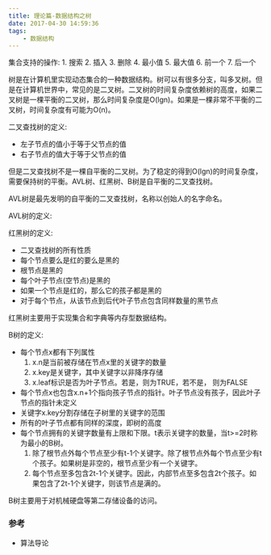 ```yaml
---
title: 理论篇-数据结构之树
date: 2017-04-30 14:59:36
tags:
    - 数据结构
---
```

集合支持的操作: 1. 搜索 2. 插入 3. 删除 4. 最小值 5. 最大值 6. 前一个 7. 后一个

树是在计算机里实现动态集合的一种数据结构。树可以有很多分支，叫多叉树。但是在计算机世界中，常见的是二叉树。二叉树的时间复杂度依赖树的高度，如果二叉树是一棵平衡的二叉树，那么时间复杂度是O(lgn)。如果是一棵非常不平衡的二叉树，时间复杂度有可能为O(n)。

二叉查找树的定义:

* 左子节点的值小于等于父节点的值
* 右子节点的值大于等于父节点的值

但是二叉查找树不是一棵自平衡的二叉树。为了稳定的得到O(lgn)的时间复杂度，需要保持树的平衡。AVL树、红黑树、B树是自平衡的二叉查找树。

AVL树是最先发明的自平衡的二叉查找树，名称以创始人的名字命名。

AVL树的定义:


红黑树的定义:

* 二叉查找树的所有性质
* 每个节点要么是红的要么是黑的
* 根节点是黑的
* 每个叶子节点(空节点)是黑的
* 如果一个节点是红的，那么它的孩子都是黑的
* 对于每个节点，从该节点到后代叶子节点包含同样数量的黑节点

红黑树主要用于实现集合和字典等内存型数据结构。

B树的定义:

* 每个节点x都有下列属性
    1. x.n是当前被存储在节点x里的关键字的数量
    2. x.key是关键字，其中关键字以非降序存储
    3. x.leaf标识是否为叶子节点。若是，则为TRUE，若不是， 则为FALSE
* 每个节点x也包含x.n+1个指向孩子节点的指针。叶子节点没有孩子，因此叶子节点的指针未定义
* 关键字x.key分割存储在子树里的关键字的范围
* 所有的叶子节点都有同样的深度，即树的高度
* 每个节点拥有的关键字数量有上限和下限。t表示关键字的数量，当t>=2时称为最小的B树。
    1. 除了根节点外每个节点至少有t-1个关键字。除了根节点外每个节点至少有t个孩子。如果树是非空的，根节点至少有一个关键字。
    2. 每个节点至多包含2t-1个关键字。因此，内部节点至多包含2t个孩子。如果包含了2t-1个关键字，则该节点是满的。

B树主要用于对机械硬盘等第二存储设备的访问。

### 参考

* 算法导论